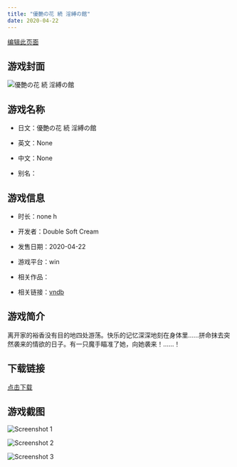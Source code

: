 ```yaml
---
title: "優艶の花 続 淫縛の館"
date: 2020-04-22
---
```

[编辑此页面](https://github.com/ACG-3/ADV3-source/blob/main/source/_posts/games/%E5%84%AA%E8%89%B6%E3%81%AE%E8%8A%B1%20%E7%B6%9A%20%E6%B7%AB%E7%B8%9B%E3%81%AE%E9%A4%A8.md)

## 游戏封面

![優艶の花 続 淫縛の館](https%3A//pan.timero.xyz/onedrive/img_lib_001/%E5%84%AA%E8%89%B6%E3%81%AE%E8%8A%B1%20%E7%B6%9A%20%E6%B7%AB%E7%B8%9B%E3%81%AE%E9%A4%A8_cover.avif)


## 游戏名称

- 日文：優艶の花 続 淫縛の館
- 英文：None
- 中文：None

- 别名：


## 游戏信息

- 时长：none h
- 开发者：Double Soft Cream
- 发售日期：2020-04-22
- 游戏平台：win
- 相关作品：

- 相关链接：[vndb](https://vndb.org/v28577)


## 游戏简介

离开家的裕香没有目的地四处游荡。快乐的记忆深深地刻在身体里......拼命抹去突然袭来的情欲的日子。有一只魔手瞄准了她，向她袭来！......！


## 下载链接

[点击下载](https://pan.timero.xyz/onedrive/adv_lib_001/%E5%84%AA%E8%89%B6%E3%81%AE%E8%8A%B1%20%E7%B6%9A%20%E6%B7%AB%E7%B8%9B%E3%81%AE%E9%A4%A8)


## 游戏截图


![Screenshot 1](https%3A//pan.timero.xyz/onedrive/img_lib_001/%E5%84%AA%E8%89%B6%E3%81%AE%E8%8A%B1%20%E7%B6%9A%20%E6%B7%AB%E7%B8%9B%E3%81%AE%E9%A4%A8_Screenshot_1.avif)

![Screenshot 2](https%3A//pan.timero.xyz/onedrive/img_lib_001/%E5%84%AA%E8%89%B6%E3%81%AE%E8%8A%B1%20%E7%B6%9A%20%E6%B7%AB%E7%B8%9B%E3%81%AE%E9%A4%A8_Screenshot_2.avif)

![Screenshot 3](https%3A//pan.timero.xyz/onedrive/img_lib_001/%E5%84%AA%E8%89%B6%E3%81%AE%E8%8A%B1%20%E7%B6%9A%20%E6%B7%AB%E7%B8%9B%E3%81%AE%E9%A4%A8_Screenshot_3.avif)

